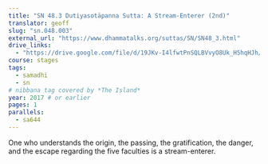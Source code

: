 ```yaml
---
title: "SN 48.3 Dutiyasotāpanna Sutta: A Stream-Enterer (2nd)"
translator: geoff
slug: "sn.048.003"
external_url: "https://www.dhammatalks.org/suttas/SN/SN48_3.html"
drive_links:
  - "https://drive.google.com/file/d/19JKv-I4lfwtPnSQLBVvyO8Uk_H5hqHJh/view?usp=drivesdk"
course: stages
tags:
  - samadhi
  - sn
# nibbana tag covered by *The Island*
year: 2017 # or earlier
pages: 1
parallels:
  - sa644
---
```


One who understands the origin, the passing, the gratification, the danger, and the escape regarding the five faculties is a stream-enterer.
